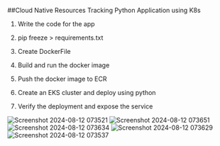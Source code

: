 ##Cloud Native Resources Tracking Python Application using K8s

1. Write the code for the app

2. pip freeze > requirements.txt

3. Create DockerFile

4. Build and run the docker image

5. Push the docker image to ECR

6. Create an EKS cluster and deploy using python

7. Verify the deployment and expose the service

![Screenshot 2024-08-12 073521](https://github.com/user-attachments/assets/9483793c-4399-47be-887e-a30a2914d70e)
![Screenshot 2024-08-12 073651](https://github.com/user-attachments/assets/1a6431fa-ea98-4392-bfc0-db2c956b5221)
![Screenshot 2024-08-12 073634](https://github.com/user-attachments/assets/5b35eea4-e52c-4821-9a57-69e123e30dc3)
![Screenshot 2024-08-12 073629](https://github.com/user-attachments/assets/5575f966-db63-443f-8bb1-7fea86921510)
![Screenshot 2024-08-12 073537](https://github.com/user-attachments/assets/f972397f-a3f7-4d73-9545-65fed7297500)
